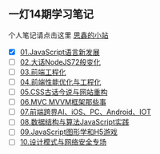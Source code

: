 ## 一灯14期学习笔记

个人笔记请点击这里 [思鑫的小站](http://coder.liusixin.cn)

- [x] [01.JavaScript语言新发展](/01.JavaScript语言新发展)
- [ ] [02.大话NodeJS72般变化](/02.大话NodeJS72般变化)
- [ ] [03.前端工程化](/03.前端工程化)
- [ ] [04.前端性能优化与工程化](/04.前端性能优化与工程化)
- [ ] [05.CSS古话今说与网站重构](/05.CSS古话今说与网站重构)
- [ ] [06.MVC MVVM框架那些事](/06.MVC%20MVVM框架那些事)
- [ ] [07.前端跨界AI、iOS、PC、Android、IOT](/07.前端跨界AI、iOS、PC、Android、IOT)
- [ ] [08.数据结构与算法JavaScript实践](/08.数据结构与算法JavaScript实践)
- [ ] [09.JavaScript图形学和H5游戏](/09.JavaScript图形学和H5游戏)
- [ ] [10.设计模式与网络安全专场](/10.设计模式与网络安全专场)
